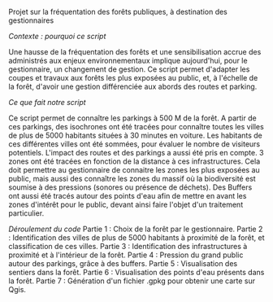 Projet sur la fréquentation des forêts publiques, à destination des gestionnaires

*Contexte : pourquoi ce script*

  Une hausse de la fréquentation des forêts et une sensibilisation accrue des administrés aux enjeux environnementaux implique aujourd'hui, pour le gestionnaire, un changement de gestion. Ce script permet d'adapter les coupes et travaux aux forêts les plus exposées au public, et, à l'échelle de la forêt, d'avoir une gestion différenciée aux abords des routes et parking. 

*Ce que fait notre script*

 Ce script permet de connaître les parkings à 500 M de la forêt. 
A partir de ces parkings, des isochrones ont été tracées pour connaître toutes les villes de plus de 5000 habitants situées à 30 minutes en voiture. Les habitants de ces différentes villes ont été sommées, pour évaluer le nombre de visiteurs potentiels. 
L'impact des routes et des parkings a aussi été pris en compte. 3 zones ont été tracées en fonction de la distance à ces infrastructures. Cela doit permettre au gestionnaire de connaitre les zones les plus exposées au public, mais aussi des connaître les zones du massif où la biodiversité est soumise à des pressions (sonores ou présence de déchets). 
Des Buffers ont aussi été tracés autour des points d'eau afin de mettre en avant les zones d'intérêt pour le public, devant ainsi faire l'objet d'un traitement particulier. 

*Déroulement du code*
Partie 1 : Choix de la forêt par le gestionnaire. 
Partie 2 : Identification des villes de plus de 5000 habitants à proximité de la forêt, et classification de ces villes. 
Partie 3 : Identification des infrastructures à proximité et à l'intérieur de la forêt. 
Partie 4 : Pression du grand public autour des parkings, grâce à des buffers. 
Partie 5 : Visualisation des sentiers dans la forêt. 
Partie 6 : Visualisation des points d'eau présents dans la forêt. 
Partie 7 : Génération d'un fichier .gpkg pour obtenir une carte sur Qgis. 

